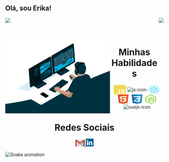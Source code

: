 ## Olá, sou Erika!

<div>
  
  <img  height="180em" src="https://github-readme-stats.vercel.app/api?username=ErikaNunex&show_icons=true&theme=synthwave&include_all_commits=true&count_private=true"/>
  <img align="right" height="180em" src="https://github-readme-stats.vercel.app/api/top-langs/?username=ErikaNunex&layout=compact&langs_count=16&theme=synthwave"/>
</div>
<br>

<div  align="center"> 
  <div style="display: inline_block"><br>
    <img align="left" height="250" alt="coding-time" src="code.gif">
    <h1 align="center">Minhas Habilidades</h1>
    <img align="center" height="30" width="40" alt="js-icon"  src="https://raw.githubusercontent.com/devicons/devicon/master/icons/javascript/javascript-plain.svg">
     <img align="center" height="30" width="40" alt="js-icon"  src="https://cdn.jsdelivr.net/gh/devicons/devicon/icons/typescript/typescript-original.svg">
    <img align="center" height="30" width="40" alt="react-icon" src="https://raw.githubusercontent.com/devicons/devicon/master/icons/react/react-original.svg">
    <img align="center" height="30" width="40" alt="html-icon" src="https://raw.githubusercontent.com/devicons/devicon/master/icons/html5/html5-original.svg">
    <img align="center" height="30" width="40" alt="css-icon" src="https://raw.githubusercontent.com/devicons/devicon/master/icons/css3/css3-original.svg">
    <img align="center" height="30" width="40" alt="nodejs-icon" src="https://raw.githubusercontent.com/devicons/devicon/master/icons/nodejs/nodejs-original.svg">
   <img align="center" height="30" width="40" alt="vuejs-icon" src="https://cdn.jsdelivr.net/gh/devicons/devicon/icons/vuejs/vuejs-original.svg">
   </div>

  <h1 align="center">Redes Sociais</h1>
    <a href = "mailto: erikanunes.corp@gmail.com">
      <img width="30" src="gmail.svg">
    </a>
    <a href = "https://www.linkedin.com/in/deverikanunes/">
      <img width="25" src="linkedin.svg">
    </a>
    
</div>
  
![Snake animation](https://github.com/ErikaNunex/ErikaNunex/blob/output/github-contribution-grid-snake.svg) 
